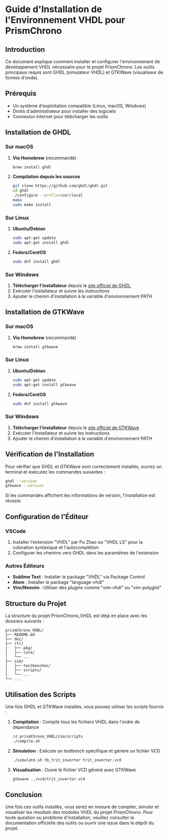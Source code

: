 # Guide d'Installation de l'Environnement VHDL pour PrismChrono

## Introduction

Ce document explique comment installer et configurer l'environnement de développement VHDL nécessaire pour le projet PrismChrono. Les outils principaux requis sont GHDL (simulateur VHDL) et GTKWave (visualiseur de formes d'onde).

## Prérequis

- Un système d'exploitation compatible (Linux, macOS, Windows)
- Droits d'administrateur pour installer des logiciels
- Connexion Internet pour télécharger les outils

## Installation de GHDL

### Sur macOS

1. **Via Homebrew** (recommandé)
   ```bash
   brew install ghdl
   ```

2. **Compilation depuis les sources**
   ```bash
   git clone https://github.com/ghdl/ghdl.git
   cd ghdl
   ./configure --prefix=/usr/local
   make
   sudo make install
   ```

### Sur Linux

1. **Ubuntu/Debian**
   ```bash
   sudo apt-get update
   sudo apt-get install ghdl
   ```

2. **Fedora/CentOS**
   ```bash
   sudo dnf install ghdl
   ```

### Sur Windows

1. **Télécharger l'installateur** depuis le [site officiel de GHDL](https://github.com/ghdl/ghdl/releases)
2. Exécuter l'installateur et suivre les instructions
3. Ajouter le chemin d'installation à la variable d'environnement PATH

## Installation de GTKWave

### Sur macOS

1. **Via Homebrew** (recommandé)
   ```bash
   brew install gtkwave
   ```

### Sur Linux

1. **Ubuntu/Debian**
   ```bash
   sudo apt-get update
   sudo apt-get install gtkwave
   ```

2. **Fedora/CentOS**
   ```bash
   sudo dnf install gtkwave
   ```

### Sur Windows

1. **Télécharger l'installateur** depuis le [site officiel de GTKWave](https://sourceforge.net/projects/gtkwave/files/)
2. Exécuter l'installateur et suivre les instructions
3. Ajouter le chemin d'installation à la variable d'environnement PATH

## Vérification de l'Installation

Pour vérifier que GHDL et GTKWave sont correctement installés, ouvrez un terminal et exécutez les commandes suivantes :

```bash
ghdl --version
gtkwave --version
```

Si les commandes affichent les informations de version, l'installation est réussie.

## Configuration de l'Éditeur

### VSCode

1. Installer l'extension "VHDL" par Pu Zhao ou "VHDL LS" pour la coloration syntaxique et l'autocomplétion
2. Configurer les chemins vers GHDL dans les paramètres de l'extension

### Autres Éditeurs

- **Sublime Text** : Installer le package "VHDL" via Package Control
- **Atom** : Installer le package "language-vhdl"
- **Vim/Neovim** : Utiliser des plugins comme "vim-vhdl" ou "vim-polyglot"

## Structure du Projet

La structure du projet PrismChrono_VHDL est déjà en place avec les dossiers suivants :

```
prismChrono_VHDL/
├── README.md
├── doc/
├── rtl/
│   ├── pkg/
│   ├── core/
│   └── ...
├── sim/
│   ├── testbenches/
│   ├── scripts/
│   └── ...
└── ...
```

## Utilisation des Scripts

Une fois GHDL et GTKWave installés, vous pouvez utiliser les scripts fournis :

1. **Compilation** : Compile tous les fichiers VHDL dans l'ordre de dépendance
   ```bash
   cd prismChrono_VHDL/sim/scripts
   ./compile.sh
   ```

2. **Simulation** : Exécute un testbench spécifique et génère un fichier VCD
   ```bash
   ./simulate.sh tb_trit_inverter trit_inverter.vcd
   ```

3. **Visualisation** : Ouvre le fichier VCD généré avec GTKWave
   ```bash
   gtkwave ../vcd/trit_inverter.vcd
   ```

## Conclusion

Une fois ces outils installés, vous serez en mesure de compiler, simuler et visualiser les résultats des modules VHDL du projet PrismChrono. Pour toute question ou problème d'installation, veuillez consulter la documentation officielle des outils ou ouvrir une issue dans le dépôt du projet.